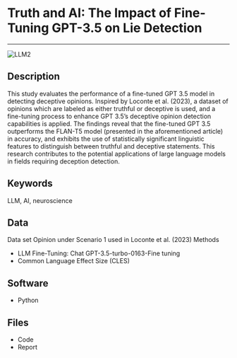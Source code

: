 # Truth and AI: The Impact of Fine-Tuning GPT-3.5 on Lie Detection
---
![LLM2](https://github.com/alecruces/GPT-Truth/assets/67338986/2e5fa825-4747-4fe3-a103-1fe6808ba833)

##  Description 
This study evaluates the performance of a fine-tuned GPT 3.5 model in detecting deceptive opinions. Inspired by Loconte et al. (2023), a dataset of opinions which are labeled as either truthful or deceptive is used, and a fine-tuning process to enhance GPT 3.5’s deceptive opinion detection capabilities is applied. The findings reveal that the fine-tuned GPT 3.5 outperforms the FLAN-T5 model (presented in the aforementioned article) in accuracy, and exhibits the use of statistically significant linguistic features to distinguish between truthful and deceptive statements. This research contributes to the potential applications of large language models in fields requiring deception detection.

##  Keywords 
LLM, AI, neuroscience
##  Data 

Data set Opinion under Scenario 1 used in Loconte et al. (2023)
Methods
*   LLM Fine-Tuning: Chat GPT-3.5-turbo-0163-Fine tuning
* Common Language Effect Size (CLES)
## Software
*  Python
  
## Files  
*	Code
*	Report
